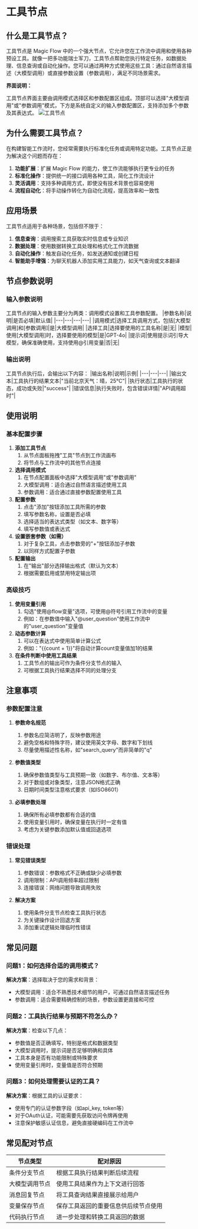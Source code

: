 # 工具节点

## 什么是工具节点？
工具节点是 Magic Flow 中的一个强大节点，它允许您在工作流中调用和使用各种预设工具。就像一把多功能瑞士军刀，工具节点帮助您执行特定任务，如数据处理、信息查询或自动化操作。您可以通过两种方式使用这些工具：通过自然语言描述（大模型调用）或直接参数设置（参数调用），满足不同场景需求。

**界面说明：**

工具节点界面主要由调用模式选择区和参数配置区组成。顶部可以选择"大模型调用"或"参数调用"模式，下方是系统自定义的输入参数配置区，支持添加多个参数及其表达式。
![工具节点](/static/img/Tool.png)

## 为什么需要工具节点？
在构建智能工作流时，您经常需要执行标准化任务或调用特定功能。工具节点正是为解决这个问题而存在：
1. **功能扩展**：扩展 Magic Flow 的能力，使工作流能够执行更专业的任务
2. **标准化操作**：提供统一的接口调用各种工具，简化工作流设计
3. **灵活调用**：支持多种调用方式，即使没有技术背景也容易使用
4. **流程自动化**：将手动操作转化为自动化流程，提高效率和一致性

## 应用场景
工具节点适用于各种场景，包括但不限于：
1. **信息查询**：调用搜索工具获取实时信息或专业知识
2. **数据处理**：使用数据转换工具处理和格式化工作流数据
3. **自动化操作**：触发自动化任务，如发送通知或创建日程
4. **智能助手增强**：为聊天机器人添加实用工具能力，如天气查询或文本翻译

## 节点参数说明
### 输入参数说明
工具节点的输入参数主要分为两类：调用模式设置和工具参数配置。
|参数名称|说明|是否必填|默认值|
|---|---|---|---|
|调用模式|选择工具调用方式，包括[大模型调用]和[参数调用]|是|大模型调用|
|选择工具|选择要使用的工具名称|是|无|
|模型|使用[大模型调用]时，选择要使用的模型|是|GPT-4o|
|提示词|使用提示词引导大模型，确保准确使用，支持使用@引用变量|否|无|

### 输出说明
工具节点执行后，会输出以下内容：
|输出名称|说明|示例|
|---|---|---|
|输出文本|工具执行的结果文本|"当前北京天气：晴，25°C"|
|执行状态|工具执行的状态，成功或失败|"success"|
|错误信息|执行失败时，包含错误详情|"API调用超时"|

## 使用说明
### 基本配置步骤
1. **添加工具节点**
    1. 从节点面板拖拽"工具"节点到工作流画布
    2. 将节点与工作流中的其他节点连接
2. **选择调用模式**
    1. 在节点配置面板中选择"大模型调用"或"参数调用"
    2. 大模型调用：适合通过自然语言描述使用工具
    3. 参数调用：适合通过直接参数配置使用工具
3. **配置参数**
    1. 点击"添加"按钮添加工具所需的参数
    2. 填写参数名称，设置是否必填
    3. 选择适当的表达式类型（如文本、数字等）
    4. 填写参数值或表达式
4. **设置嵌套参数（如需）**
    1. 对于复杂工具，点击参数旁的"+"按钮添加子参数
    2. 以同样方式配置子参数
5. **配置输出**
    1. 在"输出"部分选择输出格式（默认为文本）
    2. 根据需要启用或禁用特定输出项

### 高级技巧
1. **使用变量引用**
    1. 勾选"使用@flow变量"选项，可使用@符号引用工作流中的变量
    2. 例如：在参数值中输入"@user_question"使用工作流中的"user_question"变量值
2. **动态参数计算**
    1. 可以在表达式中使用简单计算公式
    2. 例如："{{count + 1}}"将自动计算count变量值加1的结果
3. **在条件判断中使用工具结果**
    1. 工具节点的输出可作为条件分支节点的输入
    2. 可根据工具执行结果选择不同的处理分支

## 注意事项
### 参数配置注意
1. **参数命名规范**
    1. 参数名应简洁明了，反映参数用途
    2. 避免空格和特殊字符，建议使用英文字母、数字和下划线
    3. 尽量使用描述性名称，如"search_query"而非简单的"q"

2. **参数值类型**
    1. 确保参数值类型与工具预期一致（如数字、布尔值、文本等）
    2. 对于数组或对象类型，注意JSON格式正确
    3. 日期时间类型注意格式要求（如ISO8601）

3. **必填参数处理**
    1. 确保所有必填参数都有合适的值
    2. 使用变量引用时，确保变量在执行时一定有值
    3. 考虑为关键参数添加默认值或回退选项

### 错误处理
1. **常见错误类型**
    1. 参数错误：参数格式不正确或缺少必填参数
    2. 调用限制：API调用频率超过限制
    3. 连接错误：网络问题导致调用失败

2. **解决方案**
    1. 使用条件分支节点检查工具执行状态
    2. 为关键操作设计回退方案
    3. 添加重试逻辑处理临时性错误

## 常见问题
### 问题1：如何选择合适的调用模式？
**解决方案**：选择取决于您的需求和背景：
- 大模型调用：适合不熟悉技术细节的用户，可通过自然语言描述任务
- 参数调用：适合需要精确控制的场景，参数设置更直接和可控

### 问题2：工具执行结果与预期不符怎么办？
**解决方案**：检查以下几点：
- 参数值是否正确填写，特别是格式和数据类型
- 大模型调用时，提示词是否足够明确和具体
- 工具本身是否有功能限制或特殊要求
- 使用变量引用时，变量值是否符合预期

### 问题3：如何处理需要认证的工具？
**解决方案**：根据工具的认证要求：
- 使用专门的认证参数字段（如api_key, token等）
- 对于OAuth认证，可能需要先获取访问令牌再使用
- 注意保护敏感认证信息，避免直接硬编码在工作流中

## 常见配对节点
|节点类型|配对原因|
|---|---|
|条件分支节点|根据工具执行结果判断后续流程|
|大模型调用节点|使用工具结果作为上下文进行回答|
|消息回复节点|将工具查询结果直接展示给用户|
|变量保存节点|保存工具返回的重要信息供后续节点使用|
|代码执行节点|进一步处理和转换工具返回的数据|
